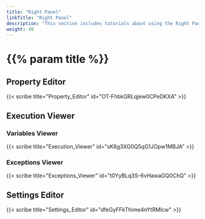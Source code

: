 ```yaml
---
title: "Right Panel"
linkTitle: "Right Panel"
description: "This section includes tutorials about using the Right Panel of the Flow Editor."
weight: 40
---
```


# {{% param title %}}

## Property Editor
{{< scribe title="Property_Editor" id="OT-FhbkGRLqjew0CPeDKXA" >}}

## Execution Viewer

### Variables Viewer

{{< scribe title="Execution_Viewer" id="sK8g3XG0Q5qG1JOpw1MBJA" >}}

### Exceptions Viewer

{{< scribe title="Exceptions_Viewer" id="t0YyBLq3S-6vHawaGQ0ChQ" >}}

## Settings Editor

{{< scribe title="Settings_Editor" id="dfeGyFFkThime4nYtRMlcw" >}}
